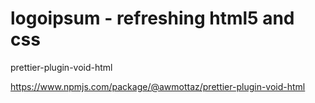 # logoipsum - refreshing html5 and css

prettier-plugin-void-html

https://www.npmjs.com/package/@awmottaz/prettier-plugin-void-html

